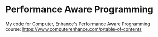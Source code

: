 # Performance Aware Programming
My code for Computer, Enhance's Performance Aware Programming course: https://www.computerenhance.com/p/table-of-contents
